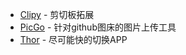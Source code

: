 
- [Clipy](https://github.com/Clipy/Clipy) - 剪切板拓展
- [PicGo](https://github.com/Molunerfinn/PicGo) - 针对github图床的图片上传工具
- [Thor](https://github.com/gbammc/Thor) - 尽可能快的切换APP